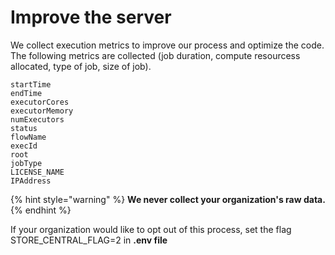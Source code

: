 # Improve the server

We collect execution metrics to improve our process and optimize the code. The following metrics are collected \(job duration, compute resourcess allocated, type of job, size of job\). 

```text
startTime
endTime
executorCores
executorMemory
numExecutors
status
flowName
execId
root
jobType
LICENSE_NAME
IPAddress
```



{% hint style="warning" %}
**We never collect your organization's raw data.** 
{% endhint %}



If your organization would like to opt out of this process, set the flag STORE\_CENTRAL\_FLAG=2 in **.env file**


